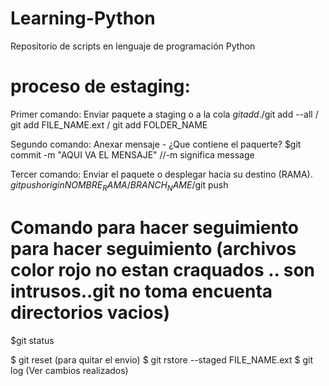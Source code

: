 # Learning-Python
Repositorio de scripts en lenguaje de programación Python 

# proceso de estaging:

Primer comando: Enviar paquete a staging o a la cola
$git add . /$git add --all / git add FILE_NAME.ext / git add FOLDER_NAME

Segundo comando: Anexar mensaje - ¿Que contiene el paquerte? 
$git commit -m "AQUI VA EL MENSAJE"  //-m significa message

Tercer comando: Enviar el paquete o desplegar hacia su destino (RAMA).
$git push origin NOMBRE_RAMA/BRANCH_NAME /$git push

# Comando para hacer seguimiento para hacer seguimiento (archivos color rojo no estan craquados .. son intrusos..git no toma encuenta directorios vacios)
$git status

$ git reset (para quitar el envio)
$ git rstore --staged FILE_NAME.ext
$ git log (Ver cambios realizados)
